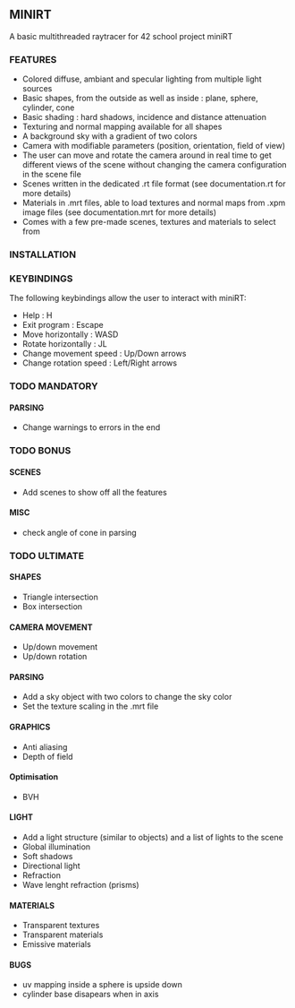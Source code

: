## MINIRT

A basic multithreaded raytracer for 42 school project miniRT


### FEATURES

- Colored diffuse, ambiant and specular lighting from multiple light sources
- Basic shapes, from the outside as well as inside : plane, sphere, cylinder, cone
- Basic shading : hard shadows, incidence and distance attenuation
- Texturing and normal mapping available for all shapes
- A background sky with a gradient of two colors
- Camera with modifiable parameters (position, orientation, field of view)
- The user can move and rotate the camera around in real time to get different views of the scene without changing the camera configuration in the scene file
- Scenes written in the dedicated .rt file format (see documentation.rt for more details)
- Materials in .mrt files, able to load textures and normal maps from .xpm image files (see documentation.mrt for more details)
- Comes with a few pre-made scenes, textures and materials to select from

### INSTALLATION

### KEYBINDINGS

The following keybindings allow the user to interact with miniRT:

- Help : H
- Exit program : Escape
- Move horizontally : WASD
- Rotate horizontally : JL
- Change movement speed : Up/Down arrows
- Change rotation speed : Left/Right arrows


### TODO MANDATORY

#### PARSING
- Change warnings to errors in the end


### TODO BONUS

#### SCENES
- Add scenes to show off all the features

#### MISC
- check angle of cone in parsing


### TODO ULTIMATE

#### SHAPES
- Triangle intersection
- Box intersection

#### CAMERA MOVEMENT
- Up/down movement
- Up/down rotation

#### PARSING
- Add a sky object with two colors to change the sky color
- Set the texture scaling in the .mrt file

#### GRAPHICS
- Anti aliasing
- Depth of field

#### Optimisation
- BVH

#### LIGHT
- Add a light structure (similar to objects) and a list of lights to the scene
- Global illumination
- Soft shadows
- Directional light
- Refraction
- Wave lenght refraction (prisms)

#### MATERIALS
- Transparent textures
- Transparent materials
- Emissive materials

#### BUGS
- uv mapping inside a sphere is upside down
- cylinder base disapears when in axis
